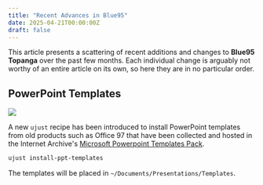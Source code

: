 ```yaml
---
title: "Recent Advances in Blue95"
date: 2025-04-21T00:00:00Z
draft: false
---
```


This article presents a scattering of recent additions and changes to **Blue95 Topanga** over the past few months. Each individual change is arguably not worthy of an entire article on its own, so here they are in no particular order.

## PowerPoint Templates

<a href="/images/post-images/recent-advancements/ppt.png"><img src="/images/post-images/recent-advancements/ppt.png" /></a>


A new `ujust` recipe has been introduced to install PowerPoint templates from old products such as Office 97 that have been collected and hosted in the Internet Archive's [Microsoft Powerpoint Templates Pack](https://archive.org/details/powerpoint-templates).

```bash
ujust install-ppt-templates
```

The templates will be placed in `~/Documents/Presentations/Templates`.
